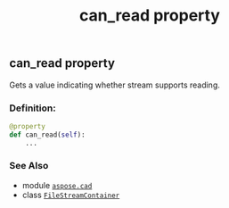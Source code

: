﻿---
title: can_read property
second_title: Aspose.CAD for Python via .NET API References
description: 
type: docs
weight: 160
url: /python-net/aspose.cad/filestreamcontainer/can_read/
is_root: false
---

## can_read property


Gets a value indicating whether stream supports reading.
### Definition:
```python
@property
def can_read(self):
    ...
```

### See Also
* module [`aspose.cad`](../../)
* class [`FileStreamContainer`](/cad/python-net/aspose.cad/filestreamcontainer)
